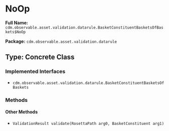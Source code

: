 # NoOp

**Full Name:** `cdm.observable.asset.validation.datarule.BasketConstituentBasketsOfBaskets$NoOp`

**Package:** `cdm.observable.asset.validation.datarule`

## Type: Concrete Class

### Implemented Interfaces

- `cdm.observable.asset.validation.datarule.BasketConstituentBasketsOfBaskets`

### Methods

#### Other Methods

- `ValidationResult validate(RosettaPath arg0, BasketConstituent arg1)`

